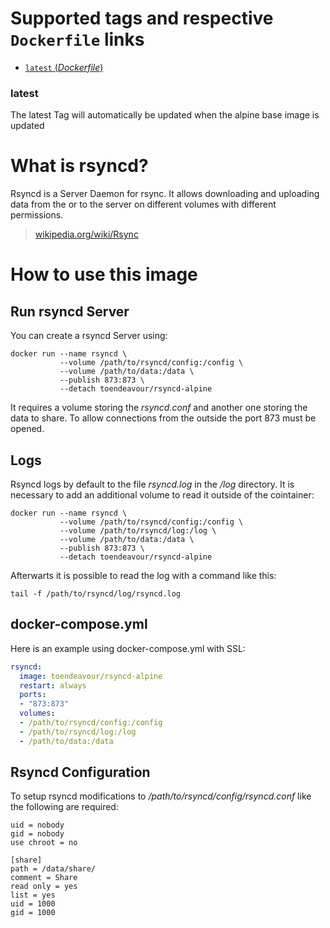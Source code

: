 # Supported tags and respective `Dockerfile` links

-	[`latest` (*Dockerfile*)](https://github.com/mettke/dockerfiles/blob/rsync-alpine/rsync-alpine/Dockerfile)

### latest

The latest Tag will automatically be updated when the alpine base image is updated

# What is rsyncd?

Rsyncd is a Server Daemon for rsync. It allows downloading and uploading data from the or to the server on different volumes with different permissions.

> [wikipedia.org/wiki/Rsync](https://wikipedia.org/wiki/Rsync)

# How to use this image

## Run rsyncd Server

You can create a rsyncd Server using:

```console
docker run --name rsyncd \
           --volume /path/to/rsyncd/config:/config \
           --volume /path/to/data:/data \
           --publish 873:873 \
           --detach toendeavour/rsyncd-alpine
```

It requires a volume storing the *rsyncd.conf* and another one storing the data to share. To allow connections from the outside the port 873 must be opened.

## Logs

Rsyncd logs by default to the file *rsyncd.log* in the */log* directory. It is necessary to add an additional volume to read it outside of the cointainer:

```console
docker run --name rsyncd \
           --volume /path/to/rsyncd/config:/config \
           --volume /path/to/rsyncd/log:/log \
           --volume /path/to/data:/data \
           --publish 873:873 \
           --detach toendeavour/rsyncd-alpine
```

Afterwarts it is possible to read the log with a command like this:

```console
tail -f /path/to/rsyncd/log/rsyncd.log
```

## docker-compose.yml

Here is an example using docker-compose.yml with SSL:

```yaml
rsyncd:
  image: toendeavour/rsyncd-alpine
  restart: always
  ports:
  - "873:873"
  volumes:
  - /path/to/rsyncd/config:/config
  - /path/to/rsyncd/log:/log
  - /path/to/data:/data
```

## Rsyncd Configuration

To setup rsyncd modifications to */path/to/rsyncd/config/rsyncd.conf* like the following are required:

```
uid = nobody
gid = nobody
use chroot = no

[share]
path = /data/share/
comment = Share
read only = yes
list = yes
uid = 1000
gid = 1000
```